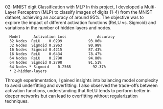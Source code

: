 # 

02: MNIST digit Classification with MLP
In this project, I developed a Multi-Layer Perceptron (MLP) to classify images of digits (1-4) from the MNIST dataset, achieving an accuracy of around 95%. The objective was to explore the impact of different activation functions (ReLU vs. Sigmoid) and variations in the number of hidden layers and nodes.

      Model      Activation Loss	          Accuracy
      32 Nodes	ReLU	0.0299	          93.06%
      32 Nodes	Sigmoid	0.2963	          90.98%
      16 Nodes	Sigmoid	0.4215	          87.43%
      16 Nodes	ReLU	0.6434	          78.47%
      64 Nodes	ReLU	0.2790	          94.88%
      64 Nodes	Sigmoid	0.2790	          91.51%
      64 Nodes * Sigmoid	0.2568	        92.37%
      * 2-hidden-layers
Through experimentation, I gained insights into balancing model complexity to avoid underfitting and overfitting. I also observed the trade-offs between activation functions, understanding that ReLU tends to perform better in deeper networks but can lead to overfitting without regularization techniques.
